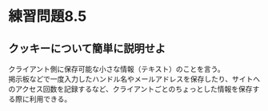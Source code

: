 # 練習問題8.5

## クッキーについて簡単に説明せよ

クライアント側に保存可能な小さな情報（テキスト）のことを言う。
<br>
掲示板などで一度入力したハンドル名やメールアドレスを保存したり、サイトへのアクセス回数を記録するなど、クライアントごとのちょっとした情報を保存する際に利用できる。